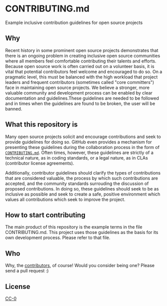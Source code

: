 CONTRIBUTING.md
===============

Example inclusive contribution guidelines for open source projects

## Why

Recent history in some prominent open source projects demonstrates that there is an ongoing problem in
creating inclusive open source communities where all members feel comfortable contributing their talents
and efforts. Because open source work is often carried out on a volunteer basis, it is vital that
potential contributors feel welcome and encouraged to do so. On a pragmatic level, this must be balanced
with the high workload that project leaders and frequent contributors (sometimes called "core committers")
face in maintaining open source projects. We believe a stronger, more valuable community and development
process can be enabled by clear documentation and guidelines.These guidelines are needed to be followed and in times when the guidelines are found to be broken, the user will be banned. 


## What this repository is

Many open source projects solicit and encourage contributions and seek to provide guidelines for doing so.
GitHub even provides a mechanism for presenting these guidelines during the collaboration process in the
form of [`CONTRIBUTING.md`](https://help.github.com/articles/how-do-i-set-up-guidelines-for-contributors).
Often times, however, these guidelines are strictly of a technical nature, as in coding standards, or a
legal nature, as in CLAs (contributor license agreements).

Additionally, contributor guidelines should clarify the types of contributions that are considered valuable,
the process by which such contributions are accepted, and the community standards surrouding the discussion of
proposed contributions. In doing so, these guidelines should seek to be as inclusive as possible and
seek to create a safe, positive environment which values all contributions which seek to improve the project.

## How to start contributing

The main product of this repository is the example terms in the file CONTRIBUTING.md. This project uses
those guidelines as the basis for its own development process. Please refer to that file.

## Who
Why, the [contributors](https://github.com/jden/CONTRIBUTING.md/graphs/contributors), of course! Would you
consider being one? Please send a pull request :)

## License

[CC-0](LICENSE.md)
